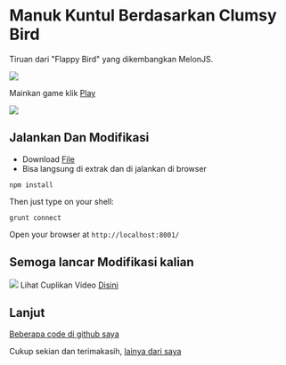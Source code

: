 Manuk Kuntul Berdasarkan Clumsy Bird
===========

Tiruan dari "Flappy Bird" yang dikembangkan MelonJS.

![](https://play-lh.googleusercontent.com/LRKrmyhrkVDTLdng_IeLDRqPAFoRhXCM4GaOTvkOGKeMW3lyS2wpDxfbUiRcbT4ftk4=w2560-h1440-rw)

Mainkan game klik [Play](https://play.google.com/store/apps/details?id=com.h4nd1.manuk.kuntul.game.id)

![](https://handimanny.github.io/kuntul/data/img/touch-icon-iphone-retina.png)

## Jalankan Dan Modifikasi

- Download [File](https://handimanny.github.io/kuntul/)
- Bisa langsung di extrak dan di jalankan di browser

```
npm install
```

Then just type on your shell:

```
grunt connect
```

Open your browser at `http://localhost:8001/`

## Semoga lancar Modifikasi kalian

![](https://handimanny.github.io/kuntul/data/img/touch-icon-iphone-retina.png) Lihat Cuplikan Video [Disini](https://www.youtube.com/watch?v=uOB6m8rmt-c)

## Lanjut

[Beberapa code di github saya](https://handimanny.github.io/)

Cukup sekian dan terimakasih, [lainya dari saya](https://handimanny.github.io/)
